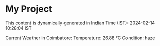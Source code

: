 # My Project

This content is dynamically generated in Indian Time (IST): 2024-02-14 10:28:04 IST


Current Weather in Coimbatore:
Temperature: 26.88 °C
Condition: haze
